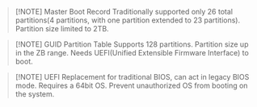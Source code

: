> [!NOTE] Master Boot Record
> Traditionally supported only 26 total partitions(4 partitions, with one partition extended to 23 partitions).
> Partition size limited to 2TB.


> [!NOTE] GUID Partition Table
> Supports 128 partitions.
> Partition size up in the ZB range.
> Needs UEFI(Unified Extensible Firmware Interface) to boot.


> [!NOTE] UEFI
> Replacement for traditional BIOS, can act in legacy BIOS mode.
> Requires a 64bit OS.
> Prevent unauthorized OS from booting on the system.
